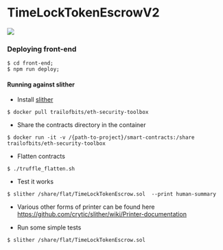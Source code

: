 TimeLockTokenEscrowV2
=========

![](https://github.com/blockrockettech/TimeLockTokenEscrowV2/workflows/Test%20Smart%20Contracts/badge.svg)

### Deploying front-end

```
$ cd front-end;
$ npm run deploy;
```

#### Running against slither

* Install [slither](https://github.com/crytic/slither)
```
$ docker pull trailofbits/eth-security-toolbox
```

* Share the contracts directory in the container
```
$ docker run -it -v /{path-to-project}/smart-contracts:/share  trailofbits/eth-security-toolbox
```

* Flatten contracts
```
$ ./truffle_flatten.sh
```

* Test it works
```
$ slither /share/flat/TimeLockTokenEscrow.sol  --print human-summary
```

- Various other forms of printer can be found here https://github.com/crytic/slither/wiki/Printer-documentation

* Run some simple tests
```
$ slither /share/flat/TimeLockTokenEscrow.sol
```
